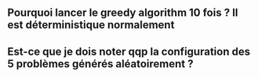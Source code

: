 ## Pourquoi lancer le greedy algorithm 10 fois ? Il est déterministique normalement

## Est-ce que je dois noter qqp la configuration des 5 problèmes générés aléatoirement ?

